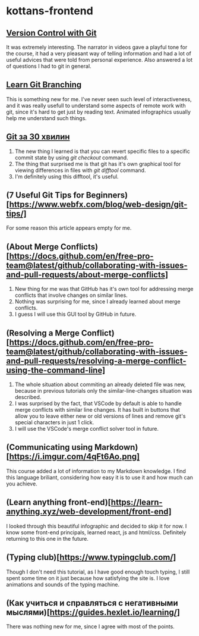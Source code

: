 # kottans-frontend

## [Version Control with Git](https://www.udacity.com/course/version-control-with-git--ud123)

It was extremely interesting. The narrator in videos gave a playful tone for the course, it had a very pleasant way of telling information and had a lot of useful advices that were told from personal experience. Also answered a lot of questions I had to git in general.

## [Learn Git Branching](https://learngitbranching.js.org)

This is something new for me. I've never seen such level of interactiveness, and it was really usefull to understand some aspects of remote work with git, since it's hard to get just by reading text. Animated infographics usually help me understand such things.

## [Git за 30 хвилин](https://codeguida.com/post/453)
1. The new thing I learned is that you can revert specific files to a specific commit state by using _git checkout_ command.
2. The thing that surprised me is that git has it's own graphical tool for viewing differences in files with _git difftool_ command.
3. I'm definitely using this difftool, it's useful.

## (7 Useful Git Tips for Beginners)[https://www.webfx.com/blog/web-design/git-tips/]
For some reason this article appears empty for me.

## (About Merge Conflicts)[https://docs.github.com/en/free-pro-team@latest/github/collaborating-with-issues-and-pull-requests/about-merge-conflicts]
1. New thing for me was that GitHub has it's own tool for addressing merge conflicts that involve changes on similar lines.
2. Nothing was surprising for me, since I already learned about merge conflicts.
3. I guess I will use this GUI tool by GitHub in future.

## (Resolving a Merge Conflict)[https://docs.github.com/en/free-pro-team@latest/github/collaborating-with-issues-and-pull-requests/resolving-a-merge-conflict-using-the-command-line]
1. The whole situation about commiting an already deleted file was new, because in previous tutorials only the similar-line-changes situation was described.
2. I was surprised by the fact, that VSCode by default is able to handle merge conflicts with similar line changes. It has built in buttons that allow you to leave either new or old versions of lines and remove git's special characters in just 1 click.
3. I will use the VSCode's merge conflict solver tool in future.

## (Communicating using Markdown)[https://i.imgur.com/4qFt6Ao.png]
This course added a lot of information to my Markdown knowledge. I find this language briliant, considering how easy it is to use it and how much can you achieve. 

## (Learn anything front-end)[https://learn-anything.xyz/web-development/front-end]
I looked through this beautiful infographic and decided to skip it for now. I know some front-end principals, learned react, js and html/css. Definitely returning to this one in the future.

## (Typing club)[https://www.typingclub.com/]
Though I don't need this tutorial, as I have good enough touch typing, I still spent some time on it just because how satisfying the site is. I love animations and sounds of the typing machine.

## (Как учиться и справляться с негативными мыслями)[https://guides.hexlet.io/learning/]
There was nothing new for me, since I agree with most of the points.